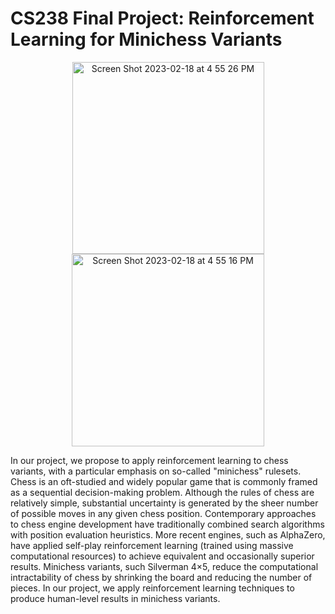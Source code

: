 # CS238 Final Project: Reinforcement Learning for Minichess Variants


<p align="center">
<img width="307" alt="Screen Shot 2023-02-18 at 4 55 26 PM" src="https://user-images.githubusercontent.com/57520931/219906264-4bf110f3-a373-4582-a3e0-d90a8b21a989.png">
<img width="308" alt="Screen Shot 2023-02-18 at 4 55 16 PM" src="https://user-images.githubusercontent.com/57520931/219906266-023cf050-3194-4faa-bb24-a1c5f4378d9c.png">
</p>

In our project, we propose to apply reinforcement learning to chess variants, with a particular emphasis on so-called "minichess" rulesets. Chess is an oft-studied and widely popular game that is commonly framed as a sequential decision-making problem. Although the rules of chess are relatively simple, substantial uncertainty is generated by the sheer number of possible moves in any given chess position. Contemporary approaches to chess engine development have traditionally combined search algorithms with position evaluation heuristics. More recent engines, such as AlphaZero, have applied self-play reinforcement learning (trained using massive computational resources) to achieve equivalent and occasionally superior results. Minichess variants, such Silverman 4×5, reduce the computational intractability of chess by shrinking the board and reducing the number of pieces. In our project, we apply reinforcement learning techniques to produce human-level results in minichess variants.
